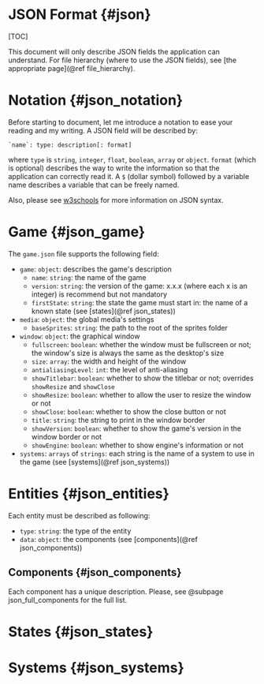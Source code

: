 JSON Format             {#json}
====
[TOC]

This document will only describe JSON fields the application can understand. For file hierarchy (where to use the JSON fields), see [the appropriate page](@ref file_hierarchy).

# Notation  {#json_notation}
Before starting to document, let me introduce a notation to ease your reading and my writing. A JSON field will be described by:

    `name`: type: description[: format]

where `type` is `string`, `integer`, `float`, `boolean`, `array` or `object`. `format` (which is optional) describes the way to write the information so that the application can correctly read it. A `$` (dollar symbol) followed by a variable name describes a variable that can be freely named.

Also, please see [w3schools](https://www.w3schools.com/js/js_json_syntax.asp) for more information on JSON syntax.

# Game {#json_game}
The `game.json` file supports the following field:
  - `game`: `object`: describes the game's description
    - `name`: `string`: the name of the game
    - `version`: `string`: the version of the game: x.x.x (where each x is an integer) is recommend but not mandatory
    - `firstState`: `string`: the state the game must start in: the name of a known state (see [states](@ref json_states))
  - `media`: `object`: the global media's settings
    - `baseSprites`: `string`: the path to the root of the sprites folder
  - `window`: `object`: the graphical window
    - `fullscreen`: `boolean`: whether the window must be fullscreen or not; the window's size is always the same as the desktop's size
    - `size`: `array`: the width and height of the window
    - `antialiasingLevel`: `int`: the level of anti-aliasing
    - `showTitlebar`: `boolean`: whether to show the titlebar or not; overrides `showResize` and `showClose`
    - `showResize`: `boolean`: whether to allow the user to resize the window or not
    - `showClose`: `boolean`: whether to show the close button or not
    - `title`: `string`: the string to print in the window border
    - `showVersion`: `boolean`: whether to show the game's version in the window border or not
    - `showEngine`: `boolean`: whether to show engine's information or not
  - `systems`: `arrays` of `strings`: each string is the name of a system to use in the game (see [systems](@ref json_systems))

# Entities {#json_entities}
Each entity must be described as following:
  - `type`: `string`: the type of the entity
  - `data`: `object`: the components (see [components](@ref json_components))

## Components {#json_components}
Each component has a unique description. Please, see @subpage json_full_components for the full list.

# States {#json_states}
# Systems {#json_systems}